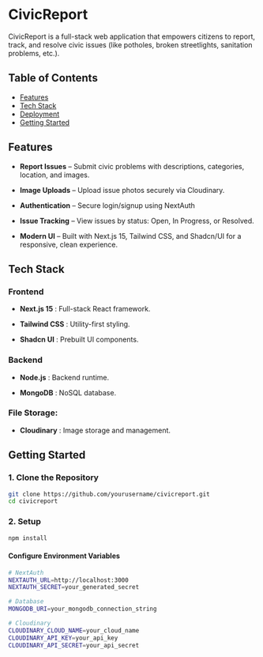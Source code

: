 
# CivicReport

CivicReport is a full-stack web application that empowers citizens to report, track, and resolve civic issues (like potholes, broken streetlights, sanitation problems, etc.).

## Table of Contents
- [Features](#features)
- [Tech Stack](#tech-stack)
- [Deployment](#deployment)
- [Getting Started](#getting-started)



## Features

- **Report Issues** – Submit civic problems with descriptions, categories, location, and images.

- **Image Uploads** – Upload issue photos securely via Cloudinary.

- **Authentication** – Secure login/signup using NextAuth

- **Issue Tracking** – View issues by status: Open, In Progress, or Resolved.

- **Modern UI** – Built with Next.js 15, Tailwind CSS, and Shadcn/UI for a responsive, clean experience.



## Tech Stack

### Frontend
- **Next.js 15** : Full-stack React framework.

- **Tailwind CSS** : Utility-first styling.

- **Shadcn UI** : Prebuilt UI components.

### Backend

- **Node.js** : Backend runtime.

- **MongoDB** : NoSQL database.

### File Storage: 

- **Cloudinary** : Image storage and management.
## Getting Started
### 1. Clone the Repository

```bash
git clone https://github.com/yourusername/civicreport.git
cd civicreport

```
### 2. Setup 
```bash
npm install

```

####  Configure Environment Variables
```bash
# NextAuth
NEXTAUTH_URL=http://localhost:3000
NEXTAUTH_SECRET=your_generated_secret

# Database
MONGODB_URI=your_mongodb_connection_string

# Cloudinary
CLOUDINARY_CLOUD_NAME=your_cloud_name
CLOUDINARY_API_KEY=your_api_key
CLOUDINARY_API_SECRET=your_api_secret


```
